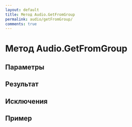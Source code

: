 ```yaml
---
layout: default
title: Метод Audio.GetFromGroup
permalink: audio/getFromGroup/
comments: true
---
```

# Метод Audio.GetFromGroup

## Параметры

## Результат

## Исключения

## Пример
```csharp

```

